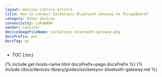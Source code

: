 ```yaml
---
layout: devices-library-article
title: How to connect Socketsync Bluetooth Gateway to ThingsBoard?
category: Other devices
connectivity: LoRaWAN®
vendor: Lansitec
deviceImageFileName: socketsync-bluetooth-gateway.png
docsPrefix: pe/
docsTag: pe
---
```


* TOC
{:toc}

{% include get-hosts-name.html docsPrefix=page.docsPrefix %}
{% include /docs/devices-library/guides/socketsync-bluetooth-gateway.md %}
